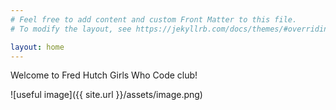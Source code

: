 ```yaml
---
# Feel free to add content and custom Front Matter to this file.
# To modify the layout, see https://jekyllrb.com/docs/themes/#overriding-theme-defaults

layout: home
---
```


Welcome to Fred Hutch Girls Who Code club!

![useful image]({{ site.url }}/assets/image.png)
